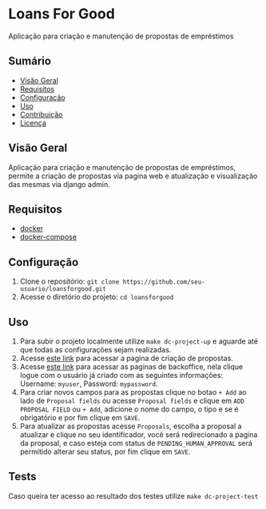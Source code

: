 # Loans For Good

Aplicação para criação e manutenção de propostas de empréstimos

## Sumário

- [Visão Geral](#visão-geral)
- [Requisitos](#requisitos)
- [Configuração](#configuração)
- [Uso](#uso)
- [Contribuição](#contribuição)
- [Licença](#licença)

## Visão Geral

Aplicação para criação e manutenção de propostas de empréstimos, permite a criação de propostas via pagina web e atualização e visualização das mesmas via django admin.

## Requisitos

* [docker](https://docs.docker.com/engine/install/)
* [docker-compose](https://docs.docker.com/compose/install/)

## Configuração

1. Clone o repositório: `git clone https://github.com/seu-usuario/loansforgood.git`
2. Acesse o diretório do projeto: `cd loansforgood`

## Uso

1. Para subir o projeto localmente utilize `make dc-project-up` e aguarde até que todas as configurações sejam realizadas.
2. Acesse [este link](http://localhost:3000/) para acessar a pagina de criação de propostas.
3. Acesse [este link](http://localhost:8000/admin) para acessar as paginas de backoffice, nela clique logue com o usuário já criado com as seguintes informações: Username: `myuser`, Password: `mypassword`.
4. Para criar novos campos para as propostas clique no botao `+ Add` ao lado de `Proposal fields` ou acesse `Proposal fields` e clique em `ADD PROPOSAL FIELD` ou  `+ Add`, adicione o nome do campo, o tipo e se é obrigatório e por fim clique em `SAVE`.
4. Para atualizar as propostas acesse `Proposals`, escolha a proposal a atualizar e clique no seu identificador, você será redirecionado a pagina da proposal, e caso esteja com status de `PENDING_HUMAN_APPROVAL` será permitido alterar seu status, por fim clique em `SAVE`.

## Tests

Caso queira ter acesso ao resultado dos testes utilize `make dc-project-test`
